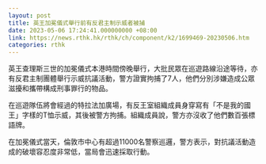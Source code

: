 ```yaml
---
layout: post
title: 英王加冕儀式舉行前有反君主制示威者被捕
date: 2023-05-06 17:24:41.000000000 +08:00
link: https://news.rthk.hk/rthk/ch/component/k2/1699469-20230506.htm
categories: rthk
---
```


英王查理斯三世的加冕儀式本港時間傍晚舉行，大批民眾在巡遊路線沿途等待，亦有反君主制團體舉行示威抗議活動，警方證實拘捕了7人，他們分別涉嫌造成公眾滋擾和攜帶構成刑事罪行的物品。

在巡遊隊伍將會經過的特拉法加廣場，有反王室組織成員身穿寫有「不是我的國王」字樣的T恤示威，其後被警方拘捕。組織成員說，警方亦沒收了他們數百張標語牌。

在加冕儀式當天，倫敦市中心有超過11000名警察巡邏，警方表示，對抗議活動造成的破壞容忍度非常低，當局會迅速採取行動。
